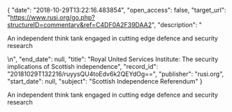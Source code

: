 {
  "date": "2018-10-29T13:22:16.483854", 
  "open_access": false, 
  "target_url": "https://www.rusi.org/go.php?structureID=commentary&ref=C4DF0A2F39DAA2", 
  "description": "<p>An independent think tank engaged in cutting edge defence and security research</p>\n", 
  "end_date": null, 
  "title": "Royal United Services Institute: The security implications of Scottish independence", 
  "record_id": "20181029T132216/ruyysQU4toEdv6k2QEYdOg==", 
  "publisher": "rusi.org", 
  "start_date": null, 
  "subject": "Scottish Independence Referendum"
}

<p>An independent think tank engaged in cutting edge defence and security research</p>
